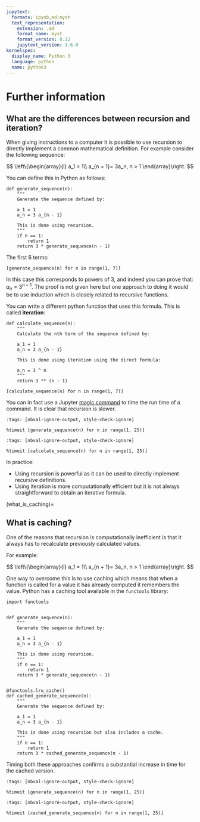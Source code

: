 ```yaml
---
jupytext:
  formats: ipynb,md:myst
  text_representation:
    extension: .md
    format_name: myst
    format_version: 0.12
    jupytext_version: 1.6.0
kernelspec:
  display_name: Python 3
  language: python
  name: python3
---
```


# Further information

## What are the differences between recursion and iteration?

When giving instructions to a computer it is possible to use recursion
to directly implement a common mathematical definition. For example
consider the following sequence:

$$
    \left\{\begin{array}{l}
    a_1 = 1\\
    a_{n + 1}= 3a_n, n > 1
    \end{array}\right.
$$

You can define this in Python as follows:

```{code-cell} ipython3
def generate_sequence(n):
    """
    Generate the sequence defined by:

    a_1 = 1
    a_n = 3 a_{n - 1}

    This is done using recursion.
    """
    if n == 1:
        return 1
    return 3 * generate_sequence(n - 1)
```

The first 6 terms:

```{code-cell} ipython3
[generate_sequence(n) for n in range(1, 7)]
```

In this case this corresponds to powers of $3$, and indeed you can prove
that: $a_n = 3 ^ {n - 1}$. The proof is not given here but one approach
to doing it would be to use induction which is closely related to
recursive functions.

You can write a different python function that uses this formula. This
is called **iteration**:

```{code-cell} ipython3
def calculate_sequence(n):
    """
    Calculate the nth term of the sequence defined by:

    a_1 = 1
    a_n = 3 a_{n - 1}

    This is done using iteration using the direct formula:

    a_n = 3 ^ n
    """
    return 3 ** (n - 1)
```

```{code-cell} ipython3
[calculate_sequence(n) for n in range(1, 7)]
```

You can in fact use a Jupyter [magic
command](https://ipython.readthedocs.io/en/stable/interactive/magics.html) to
time the run time of a command. It is clear that recursion is slower.

```{code-cell} ipython3
:tags: [nbval-ignore-output, style-check-ignore]

%timeit [generate_sequence(n) for n in range(1, 25)]
```

```{code-cell} ipython3
:tags: [nbval-ignore-output, style-check-ignore]

%timeit [calculate_sequence(n) for n in range(1, 25)]
```

In practice:

- Using recursion is powerful as it can be used to directly implement
  recursive definitions.
- Using iteration is more computationally efficient but it is not
  always straightforward to obtain an iterative formula.

(what_is_caching)=

## What is caching?

One of the reasons that recursion is computationally inefficient is that
it always has to recalculate previously calculated values.

For example:

$$
    \left\{\begin{array}{l}
    a_1 = 1\\
    a_{n + 1}= 3a_n, n > 1
    \end{array}\right.
$$

One way to overcome this is to use caching which means that when a
function is called for a value it has already computed it remembers the
value. Python has a caching tool available in the `functools` library:

```{code-cell} ipython3
import functools


def generate_sequence(n):
    """
    Generate the sequence defined by:

    a_1 = 1
    a_n = 3 a_{n - 1}

    This is done using recursion.
    """
    if n == 1:
        return 1
    return 3 * generate_sequence(n - 1)


@functools.lru_cache()
def cached_generate_sequence(n):
    """
    Generate the sequence defined by:

    a_1 = 1
    a_n = 3 a_{n - 1}

    This is done using recursion but also includes a cache.
    """
    if n == 1:
        return 1
    return 3 * cached_generate_sequence(n - 1)
```

Timing both these approaches confirms a substantial increase in time for the
cached version.

```{code-cell} ipython3
:tags: [nbval-ignore-output, style-check-ignore]

%timeit [generate_sequence(n) for n in range(1, 25)]
```

```{code-cell} ipython3
:tags: [nbval-ignore-output, style-check-ignore]

%timeit [cached_generate_sequence(n) for n in range(1, 25)]
```
